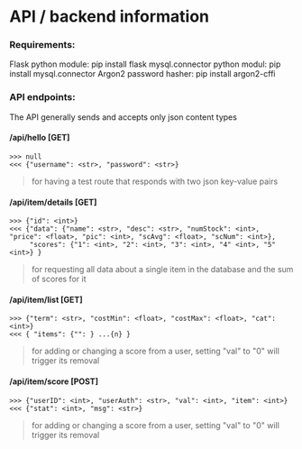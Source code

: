 # API / backend information

### Requirements:
Flask python module: pip install flask
mysql.connector python modul: pip install mysql.connector
Argon2 password hasher: pip install argon2-cffi




### API endpoints:
The API generally sends and accepts only json content types

#### /api/hello [GET]
```
>>> null
<<< {"username": <str>, "password": <str>}
```
> for having a test route that responds with two json key-value pairs

#### /api/item/details [GET]
```
>>> {"id": <int>}
<<< {"data": {"name": <str>, "desc": <str>, "numStock": <int>, "price": <float>, "pic": <int>, "scAvg": <float>, "scNum": <int>},
     "scores": {"1": <int>, "2": <int>, "3": <int>, "4" <int>, "5" <int>} }
```
> for requesting all data about a single item in the database
and the sum of scores for it

#### /api/item/list [GET]
```
>>> {"term": <str>, "costMin": <float>, "costMax": <float>, "cat": <int>}
<<< { "items": {"": } ...{n} }
```
> for adding or changing a score from a user,
setting "val" to "0" will trigger its removal

#### /api/item/score [POST]
```
>>> {"userID": <int>, "userAuth": <str>, "val": <int>, "item": <int>}
<<< {"stat": <int>, "msg": <str>}
```
> for adding or changing a score from a user,
setting "val" to "0" will trigger its removal